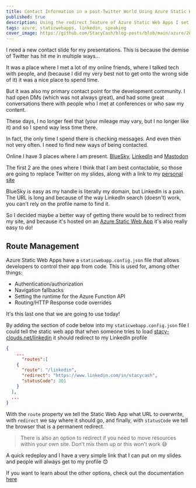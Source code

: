 ```yaml
---
title: Contact Information in a post-Twitter World Using Azure Static Web Apps
published: true
description: Using the redirect feature of Azure Static Web Apps I set up a redirect to simplify my LinkedIn profile URL so that attendees can still contact me simply after I didn't use my Twitter profile anymore
tags: azure, staticwebapps, linkedin, speaking
cover_image: https://github.com/StacyCash/blog-posts/blob/main/azure/2023/swa-redirect/cover-image.jpg?raw=true
---
```


I need a new contact slide for my presentations. This is because the demise of Twitter has hit me in multiple ways...

It was a place where I met a lot of my online friends, where I talked tech with people, and (because I did my very best not to get onto the wrong side of it) it was a nice place to spend time.

But it was also my primary contact point for the development community. I had open DMs (which was not always great), and had some great conversations there with people who I met at conferences or who saw my content.

These days, I no longer feel that (your mileage may vary, but I no longer like it) and so I spend way less time there.

In fact, the only time I spend there is checking messages. And even then not very often. I need to find new ways of being contacted.

Online I have 3 places where I am present. [BlueSky](https://bsky.app/profile/stacy-clouds.net), [LinkedIn](https://www.linkedin.com/in/stacycash/) and [Mastodon](https://tech.lgbt/@StacyClouds)

The first 2 are the ones where I think that I am best contactable, so those are going to replace Twitter on my slides, along with a link to my [personal site](stacy-clouds.net)

BlueSky is easy as my handle is literally my domain, but LinkedIn is a pain. The URL is long and because of the way LinkedIn search (doesn't) work, you can't rely on the profile name to find it.

So I decided maybe a better way of getting there would be to redirect from my site, and because it's hosted on an [Azure Static Web App](https://learn.microsoft.com/en-us/azure/static-web-apps/overview?wt.mc_id=DT-MVP-5003925) it's also really easy to do!

## Route Management

Azure Static Web Apps have a `staticwebapp.config.json` file that allows developers to control their app from code. This is used for, among other things:

- Authentication/authorization
- Navigation fallbacks
- Setting the runtime for the Azure Function API
- Routing/HTTP Response code overrides

It's this last one that we are going to use today!

By adding the section of code below into my `staticwebapp.config.json` file I could tell the static web app that when someone tries to load [stacy-clouds.net/linkedin](https://stacy-clouds.net/linkedin) it should redirect to my LinkedIn profile

``` json
{
    ...
      "routes":[
    {
      "route": "/linkedin",
      "redirect": "https://www.linkedin.com/in/stacycash",
      "statusCode": 301
    }
  ],
  ...
}
```

With the `route` property we tell the Static Web App what URL to overwrite, with `redirect` we say where it should go, and finally, with `statusCode` we tell the browser that is a permanent redirect.

> There is also an option to redirect if you need to move resources within your own site. Don't mix them up or this won't work 😅

A quick redeploy and  I have a very simple link that I can put on my slides and people will always get to my profile 😊

If you want to learn about the other options, check out the documentation [here](https://learn.microsoft.com/en-us/azure/static-web-apps/configuration?wt.mc_id=DT-MVP-5003925)
